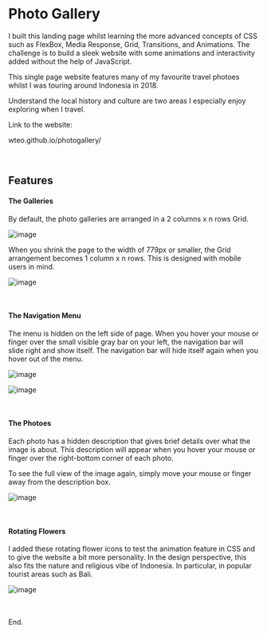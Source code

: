 # Photo Gallery

I built this landing page whilst learning the more advanced concepts of CSS such as FlexBox, Media Response, Grid, Transitions, and Animations. The challenge is to build a sleek website with some animations and interactivity added without the help of JavaScript. 

This single page website features many of my favourite travel photoes whilst I was touring around Indonesia in 2018.

Understand the local history and culture are two areas I especially enjoy exploring when I travel.

Link to the website:

wteo.github.io/photogallery/

<br/>
<h2>Features</h2>


<h4>The Galleries</h4>

By default, the photo galleries are arranged in a 2 columns x n rows Grid. 

![image](https://user-images.githubusercontent.com/87306585/185769254-459da99c-00df-4447-bc8b-b4294f342fe5.png)

When you shrink the page to the width of 779px or smaller, the Grid arrangement becomes 1 column x n rows. This is designed with mobile users in mind.

![image](https://user-images.githubusercontent.com/87306585/185769319-d9192277-de6c-4ba1-a280-275db9cecd58.png)

<br/>
<h4>The Navigation Menu</h4>

The menu is hidden on the left side of page. When you hover your mouse or finger over the small visible gray bar on your left, the navigation bar will slide right and show itself. The navigation bar will hide itself again when you hover out of the menu.

![image](https://user-images.githubusercontent.com/87306585/185769420-a7eca584-6129-4e19-9b02-d5374b89e19d.png)

![image](https://user-images.githubusercontent.com/87306585/185769456-ff36d084-6a1a-4c18-a6ef-d383ef94a943.png)

<br/>
<h4>The Photoes</h4>

Each photo has a hidden description that gives brief details over what the image is about. This description will appear when you hover your mouse or finger over the right-bottom corner of each photo. 

To see the full view of the image again, simply move your mouse or finger away from the description box.

![image](https://user-images.githubusercontent.com/87306585/185769609-5ee96b89-297e-448b-b9ef-f93a5095b577.png)

<br/>
<h4>Rotating Flowers</h4>

I added these rotating flower icons to test the animation feature in CSS and to give the website a bit more personality. In the design perspective, this also fits the nature and religious vibe of Indonesia. In particular, in popular tourist areas such as Bali. 

![image](https://user-images.githubusercontent.com/87306585/185769488-3f1bc69e-2710-473b-9252-85b9ec1e89c4.png)

<br/>
<br/>
End.
<br/>









